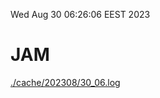 Wed Aug 30 06:26:06 EEST 2023
# JAM
<a href='./cache/202308/30_06.log'>./cache/202308/30_06.log</a>
